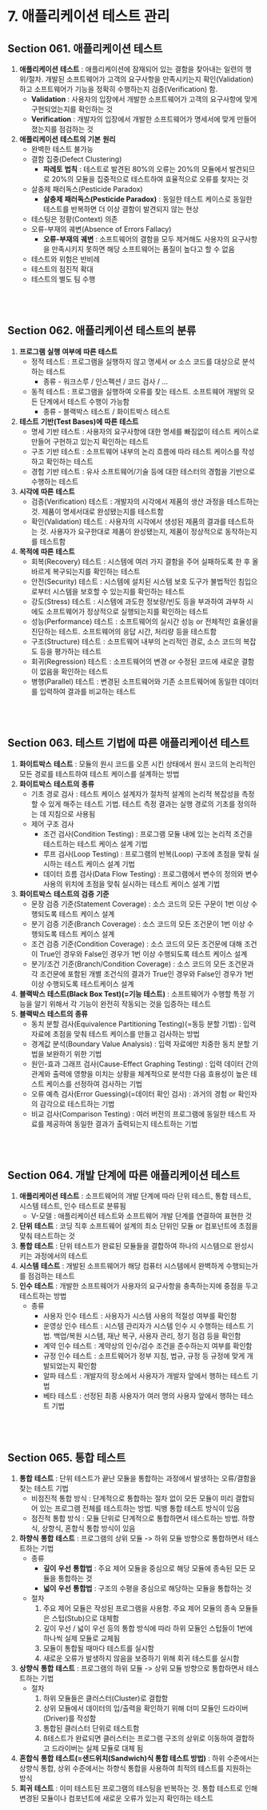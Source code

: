 # 7. 애플리케이션 테스트 관리

## **Section 061.** **애플리케이션** **테스트**

1. **애플리케이션** **테스트** : 애플리케이션에 잠재되어 있는 결함을 찾아내는 일련의 행위/절차. 개발된 소프트웨어가 고객의 요구사항을 만족시키는지 확인(Validation)하고 소프트웨어가 기능을 정확히 수행하는지 검증(Verification) 함.
   + **Validation** : 사용자의 입장에서 개발한 소프트웨어가 고객의 요구사항에 맞게 구현되었는지를 확인하는 것
   + **Verification** : 개발자의 입장에서 개발한 소프트웨어가 명세서에 맞게 만들어졌는지를 점검하는 것
2. **애플리케이션** **테스트의** **기본** **원리**
   + 완벽한 테스트 불가능
   + 결함 집중(Defect Clustering)
     + **파레토** **법칙** : 테스트로 발견된 80%의 오류는 20%의 모듈에서 발견되므로 20%의 모듈을 집중적으로 테스트하여 효율적으로 오류를 찾자는 것
   + 살충제 패러독스(Pesticide Paradox)
     + **살충제** **패러독스(Pesticide Paradox)** : 동일한 테스트 케이스로 동일한 테스트를 반복하면 더 이상 결함이 발견되지 않는 현상
   + 테스팅은 정황(Context) 의존
   + 오류-부재의 궤변(Absence of Errors Fallacy)
     + **오류-부재의** **궤변** : 소프트웨어의 결함을 모두 제거해도 사용자의 요구사항을 만족시키지 못하면 해당 소프트웨어는 품질이 높다고 할 수 없음
   + 테스트와 위험은 반비례
   + 테스트의 점진적 확대
   + 테스트의 별도 팀 수행

<br/><br/>

## **Section 062.** **애플리케이션** **테스트의** **분류**

1. **프로그램** **실행** **여부에** **따른** **테스트**
   + 정적 테스트 : 프로그램을 실행하지 않고 명세서 or 소스 코드를 대상으로 분석하는 테스트
     + 종류 - 워크스루 / 인스펙션 / 코드 검사 / ...
   + 동적 테스트 : 프로그램을 실행하여 오류를 찾는 테스트. 소프트웨어 개발의 모든 단계에서 테스트 수행이 가능함
     + 종류 - 블랙박스 테스트 / 화이트박스 테스트
2. **테스트** **기반(Test Bases)에** **따른** **테스트**
   + 명세 기반 테스트 : 사용자의 요구사항에 대한 명세를 빠짐없이 테스트 케이스로 만들어 구현하고 있는지 확인하는 테스트
   + 구조 기반 테스트 : 소프트웨어 내부의 논리 흐름에 따라 테스트 케이스를 작성하고 확인하는 테스트
   + 경험 기반 테스트 : 유사 소프트웨어/기술 등에 대한 테스터의 경험을 기반으로 수행하는 테스트
3. **시각에** **따른** **테스트**
   + 검증(Verification) 테스트 : 개발자의 시각에서 제품의 생산 과정을 테스트하는 것. 제품이 명세서대로 완성됐는지를 테스트함
   + 확인(Validation) 테스트 : 사용자의 시각에서 생성된 제품의 결과를 테스트하는 것. 사용자가 요구한대로 제품이 완성됐는지, 제품이 정상적으로 동작하는지를 테스트함
4. **목적에** **따른** **테스트**
   + 회복(Recovery) 테스트 : 시스템에 여러 가지 결함을 주어 실패하도록 한 후 올바르게 복구되는지를 확인하는 테스트
   + 안전(Security) 테스트 : 시스템에 설치된 시스템 보호 도구가 불법적인 침입으로부터 시스템을 보호할 수 있는지를 확인하는 테스트
   + 강도(Stress) 테스트 : 시스템에 과도한 정보량/빈도 등을 부과하여 과부하 시에도 소프트웨어가 정상적으로 실행되는지를 확인하는 테스트
   + 성능(Performance) 테스트 : 소프트웨어의 실시간 성능 or 전체적인 효율성을 진단하는 테스트. 소프트웨어의 응답 시간, 처리량 등을 테스트함
   + 구조(Structure) 테스트 : 소프트웨어 내부의 논리적인 경로, 소스 코드의 복잡도 등을 평가하는 테스트
   + 회귀(Regression) 테스트 : 소프트웨어의 변경 or 수정된 코드에 새로운 결함이 없음을 확인하는 테스트
   + 병행(Parallel) 테스트 : 변경된 소프트웨어와 기존 소프트웨어에 동일한 데이터를 입력하여 결과를 비교하는 테스트

<br/><br/>

## **Section 063.** **테스트** **기법에** **따른** **애플리케이션** **테스트**

1. **화이트박스** **테스트** : 모듈의 원시 코드를 오픈 시킨 상태에서 원시 코드의 논리적인 모든 경로를 테스트하여 테스트 케이스를 설계하는 방법
2. **화이트박스** **테스트의** **종류**
   + 기초 경로 검사 : 테스트 케이스 설계자가 절차적 설계의 논리적 복잡성을 측정할 수 있게 해주는 테스트 기법. 테스트 측정 결과는 실행 경로의 기초를 정의하는 데 지침으로 사용됨
   + 제어 구조 검사
     + 조건 검사(Condition Testing) : 프로그램 모듈 내에 있는 논리적 조건을 테스트하는 테스트 케이스 설계 기법
     + 루프 검사(Loop Testing) : 프로그램의 반복(Loop) 구조에 초점을 맞춰 실시하는 테스트 케이스 설계 기법
     + 데이터 흐름 검사(Data Flow Testing) : 프로그램에서 변수의 정의와 변수 사용의 위치에 초점을 맞춰 실시하는 테스트 케이스 설계 기법
3. **화이트박스** **테스트의** **검증** **기준**
   + 문장 검증 기준(Statement Coverage) : 소스 코드의 모든 구문이 1번 이상 수행되도록 테스트 케이스 설계
   + 분기 검증 기준(Branch Coverage) : 소스 코드의 모든 조건문이 1번 이상 수행되도록 테스트 케이스 설계
   + 조건 검증 기준(Condition Coverage) : 소스 코드의 모든 조건문에 대해 조건이 True인 경우와 False인 경우가 1번 이상 수행되도록 테스트 케이스 설계
   + 분기/조건 기준(Branch/Condition Coverage) : 소스 코드의 모든 조건문과 각 조건문에 포함된 개별 조건식의 결과가 True인 경우와 False인 경우가 1번 이상 수행되도록 테스트케이스 설계
4. **블랙박스** **테스트(Black Box Test)(=기능 테스트)** : 소프트웨어가 수행할 특정 기능을 알기 위해서 각 기능이 완전히 작동되는 것을 입증하는 테스트
5. **블랙박스** **테스트의** **종류**
   + 동치 분할 검사(Equivalence Partitioning Testing)(=동등 분할 기법) : 입력 자료에 초점을 맞춰 테스트 케이스를 만들고 검사하는 방법
   + 경계값 분석(Boundary Value Analysis) : 입력 자료에만 치중한 동치 분할 기법을 보완하기 위한 기법
   + 원인-효과 그래프 검사(Cause-Effect Graphing Testing) : 입력 데이터 간의 관계와 출력에 영향을 미치는 상황을 체계적으로 분석한 다음 효용성이 높은 테스트 케이스를 선정하여 검사하는 기법
   + 오류 예측 검사(Error Guessing)(=데이터 확인 검사) : 과거의 경험 or 확인자의 감각으로 테스트하는 기법
   + 비교 검사(Comparison Testing) : 여러 버전의 프로그램에 동일한 테스트 자료를 제공하여 동일한 결과가 출력되는지 테스트하는 기법

<br/><br/>

## **Section 064.** **개발** **단계에** **따른** **애플리케이션** **테스트**

1. **애플리케이션** **테스트** : 소프트웨어의 개발 단계에 따라 단위 테스트, 통합 테스트, 시스템 테스트, 인수 테스트로 분류됨
   + V-모델 : 애플리케이션 테스트와 소프트웨어 개발 단계를 연결하여 표현한 것
2. **단위** **테스트** : 코딩 직후 소프트웨어 설계의 최소 단위인 모듈 or 컴포넌트에 초점을 맞춰 테스트하는 것
3. **통합** **테스트** : 단위 테스트가 완료된 모듈들을 결합하여 하나의 시스템으로 완성시키는 과정에서의 테스트
4. **시스템** **테스트** : 개발된 소프트웨어가 해당 컴퓨터 시스템에서 완벽하게 수행되는가를 점검하는 테스트
5. **인수** **테스트** : 개발한 소프트웨어가 사용자의 요구사항을 충족하는지에 중점을 두고 테스트하는 방법
   + 종류
     + 사용자 인수 테스트 : 사용자가 시스템 사용의 적절성 여부를 확인함
     + 운영상 인수 테스트 : 시스템 관리자가 시스템 인수 시 수행하는 테스트 기법. 백업/복원 시스템, 재난 복구, 사용자 관리, 정기 점검 등을 확인함
     + 계약 인수 테스트 : 계약상의 인수/검수 조건을 준수하는지 여부를 확인함
     + 규정 인수 테스트 : 소프트웨어가 정부 지침, 법규, 규정 등 규정에 맞게 개발되었는지 확인함
     + 알파 테스트 : 개발자의 장소에서 사용자가 개발자 앞에서 행하는 테스트 기법
     + 베타 테스트 : 선정된 최종 사용자가 여러 명의 사용자 앞에서 행하는 테스트 기법

<br/><br/>

## **Section 065.** **통합** **테스트**

1. **통합** **테스트** : 단위 테스트가 끝난 모듈을 통합하는 과정에서 발생하는 오류/결함을 찾는 테스트 기법
   + 비점진적 통합 방식 : 단계적으로 통합하는 절차 없이 모든 모듈이 미리 결합되어 있는 프로그램 전체를 테스트하는 방법. 빅뱅 통합 테스트 방식이 있음
   + 점진적 통합 방식 : 모듈 단위로 단계적으로 통합하면서 테스트하는 방법. 하향식, 상향식, 혼합식 통합 방식이 있음
2. **하향식** **통합** **테스트** : 프로그램의 상위 모듈 -> 하위 모듈 방향으로 통합하면서 테스트하는 기법
   + 종류
     + **깊이** **우선** **통합법** : 주요 제어 모듈을 중심으로 해당 모듈에 종속된 모든 모듈을 통합하는 것
     + **넓이** **우선** **통합법** : 구조의 수평을 중심으로 해당하는 모듈을 통합하는 것
   + 절차
     1. 주요 제어 모듈은 작성된 프로그램을 사용함. 주요 제어 모듈의 종속 모듈들은 스텁(Stub)으로 대체함
     2. 깊이 우선 / 넓이 우선 등의 통합 방식에 따라 하위 모듈인 스텁들이 1번에 하나씩 실제 모듈로 교체됨
     3. 모듈이 통합될 때마다 테스트를 실시함
     4. 새로운 오류가 발생하지 않음을 보증하기 위해 회귀 테스트를 실시함
3. **상향식** **통합** **테스트** : 프로그램의 하위 모듈 -> 상위 모듈 방향으로 통합하면서 테스트하는 기법
   + 절차
     1. 하위 모듈들은 클러스터(Cluster)로 결합함
     2. 상위 모듈에서 데이터의 입/출력을 확인하기 위해 더미 모듈인 드라이버(Driver)를 작성함
     3. 통합된 클러스터 단위로 테스트함
     4. ß테스트가 완료되면 클러스터는 프로그램 구조의 상위로 이동하여 결합하고 드라이버는 실제 모듈로 대체 됨
4. **혼합식** **통합** **테스트(=샌드위치(Sandwich)식 통합 테스트 방법)** : 하위 수준에서는 상향식 통합, 상위 수준에서는 하향식 통합을 사용하여 최적의 테스트를 지원하는 방식
5. **회귀** **테스트** : 이미 테스트된 프로그램의 테스팅을 반복하는 것. 통합 테스트로 인해 변경된 모듈이나 컴포넌트에 새로운 오류가 있는지 확인하는 테스트

<br/><br/>